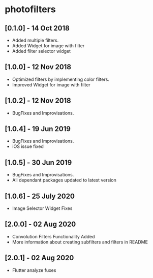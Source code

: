 # photofilters

## [0.1.0] - 14 Oct 2018

* Added multiple filters.
* Added Widget for image with filter
* Added filter selector widget

## [1.0.0] - 12 Nov 2018

* Optimized filters by implementing color filters.
* Improved Widget for image with filter

## [1.0.2] - 12 Nov 2018

* BugFixes and Improvisations.

## [1.0.4] - 19 Jun 2019

* BugFixes and Improvisations.
* iOS issue fixed

## [1.0.5] - 30 Jun 2019

* BugFixes and Improvisations.
* All dependant packages updated to latest version

## [1.0.6] - 25 July 2020

* Image Selector Widget Fixes

## [2.0.0] - 02 Aug 2020

* Convolution Filters Functionality Added
* More information about creating subfilters and filters in README

## [2.0.1] - 02 Aug 2020

* Flutter analyze fuxes
